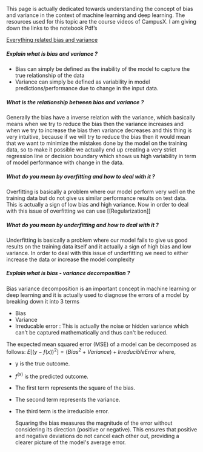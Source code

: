 This page is actually dedicated towards understanding the concept of bias and variance in the context of machine learning and deep learning. The resources used for this topic are the course videos of CampusX. I am giving down the links to the notebook Pdf’s

[Everything related bias and variance](https://drive.google.com/file/d/17YPjz8n3M1upSAWVQSmKvqZ8OXiHUQeX/view)

##### Explain what is bias and variance ? 

- Bias can simply be defined as the inability of the model to capture the true relationship of the data
- Variance can simply be defined as variability in model predictions/performance due to change in the input data.

##### What is the relationship between bias and variance ? 

Generally the bias have a inverse relation with the variance, which basically means when we try to reduce the bias then the variance increases and when we try to increase the bias then variance decreases and this thing is very intuitive, because if we will try to reduce the bias then it would mean that we want to minimize the mistakes done by the model on the training data, so to make it possible we actually end up creating a very strict regression line or decision boundary which shows us high variability in term of model performance with change in the data.

##### What do you mean by overfitting and how to deal with it ? 

Overfitting is basically a problem where our model perform very well on the training data but do not give us similar performance results on test data. This is actually a sign of low bias and high variance. Now in order to deal with this issue of overfitting we can use [[Regularization]]

##### What do you mean by underfitting and how to deal with it ? 

 Underfitting is basically a problem where our model fails to give us good results on the training data itself and it actually a sign of high bias and low variance. In order to deal with this issue of underfitting we need to either increase the data or increase the model complexity

##### Explain what is bias - variance decomposition ? 

Bias variance decomposition is an important concept in machine learning or deep learning and it is actually used to diagnose the errors of a model by breaking down it into 3 terms
	
- Bias
- Variance
- Irreducable error : This is actually the noise or hidden variance which can’t be captured mathematically and thus can't be reduced.
	
 The expected mean squared error (MSE) of a model can be decomposed as follows: $E[(y−f(x))^2]=(Bias^2+Variance)+Irreducible Error$  where,

- y is the true outcome.
- $f^(x)$ is the predicted outcome.
- The first term represents the square of the bias.
- The second term represents the variance.
- The third term is the irreducible error.
  
  Squaring the bias measures the magnitude of the error without considering its direction (positive or negative). This ensures that positive and negative deviations do not cancel each other out, providing a clearer picture of the model's average error.
